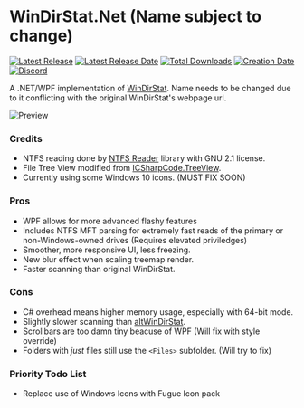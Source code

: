 # WinDirStat.Net (Name subject to change)

[![Latest Release](https://img.shields.io/github/release-pre/trigger-death/WinDirStat.Net.svg?style=flat&label=version)](https://github.com/trigger-death/WinDirStat.Net/releases/latest)
[![Latest Release Date](https://img.shields.io/github/release-date-pre/trigger-death/WinDirStat.Net.svg?style=flat&label=released)](https://github.com/trigger-death/WinDirStat.Net/releases/latest)
[![Total Downloads](https://img.shields.io/github/downloads/trigger-death/WinDirStat.Net/total.svg?style=flat)](https://github.com/trigger-death/WinDirStat.Net/releases)
[![Creation Date](https://img.shields.io/badge/created-august%202018-A642FF.svg?style=flat)](https://github.com/trigger-death/WinDirStat.Net/commit/3aa1fde1cfb165ea8bc119df2944ede41f063179)
[![Discord](https://img.shields.io/discord/436949335947870238.svg?style=flat&logo=discord&label=chat&colorB=7389DC&link=https://discord.gg/vB7jUbY)](https://discord.gg/vB7jUbY)

A .NET/WPF implementation of [WinDirStat](https://windirstat.net/). Name needs to be changed due to it conflicting with the original WinDirStat's webpage url.

![Preview](https://i.imgur.com/BaFZZVI.png)

### Credits

* NTFS reading done by [NTFS Reader](https://sourceforge.net/projects/ntfsreader/) library with GNU 2.1 license.
* File Tree View modified from [ICSharpCode.TreeView](https://github.com/icsharpcode/SharpDevelop/tree/master/src/Libraries/SharpTreeView/ICSharpCode.TreeView).
* Currently using some Windows 10 icons. (MUST FIX SOON)

### Pros

* WPF allows for more advanced flashy features
* Includes NTFS MFT parsing for extremely fast reads of the primary or non-Windows-owned drives (Requires elevated priviledges)
* Smoother, more responsive UI, less freezing.
* New blur effect when scaling treemap render.
* Faster scanning than original WinDirStat.

### Cons

* C# overhead means higher memory usage, especially with 64-bit mode.
* Slightly slower scanning than [altWinDirStat](https://github.com/ariccio/altWinDirStat).
* Scrollbars are too damn tiny beacuse of WPF (Will fix with style override)
* Folders with *just* files still use the `<Files>` subfolder. (Will try to fix)

### Priority Todo List

* Replace use of Windows Icons with Fugue Icon pack
